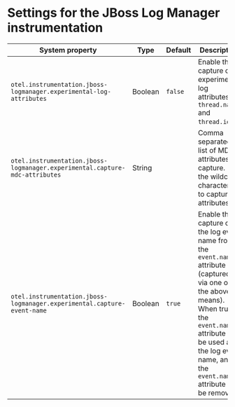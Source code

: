# Settings for the JBoss Log Manager instrumentation

| System property                                                             | Type    | Default | Description                                                                                                                                                                                                                               |
|-----------------------------------------------------------------------------|---------|---------|-------------------------------------------------------------------------------------------------------------------------------------------------------------------------------------------------------------------------------------------|
| `otel.instrumentation.jboss-logmanager.experimental-log-attributes`         | Boolean | `false` | Enable the capture of experimental log attributes `thread.name` and `thread.id`.                                                                                                                                                          |
| `otel.instrumentation.jboss-logmanager.experimental.capture-mdc-attributes` | String  |         | Comma separated list of MDC attributes to capture. Use the wildcard character `*` to capture all attributes.                                                                                                                              |
| `otel.instrumentation.jboss-logmanager.experimental.capture-event-name`     | Boolean | `true`  | Enable the capture of the log event name from the `event.name` attribute (captured via one of the above means). When true, the `event.name` attribute will be used as the log event name, and the `event.name` attribute will be removed. |
